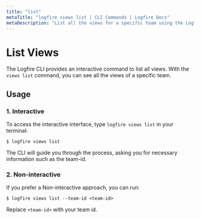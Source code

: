 ```yaml
---
title: "list"
metaTitle: "logfire views list | CLI Commands | Logfire Docs"
metaDescription: "List all the views for a specific team using the Logfire CLI."
---
```


# List Views

The Logfire CLI provides an interactive command to list all views. With the `views list` command, you can see all the views of a specific team.

## Usage

### 1. Interactive

To access the interactive interface, type `logfire views list` in your terminal:

```terminal
$ logfire views list
```

The CLI will guide you through the process, asking you for necessary information such as the team-id.

### 2. Non-interactive

If you prefer a Non-interactive approach, you can run:

```terminal
$ logfire views list --team-id <team-id>
```

Replace `<team-id>` with your team id.